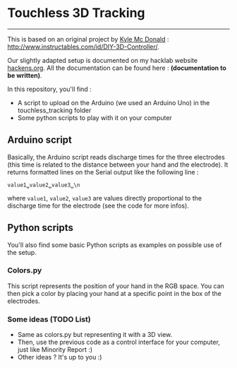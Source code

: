 Touchless 3D Tracking
===================
----

This is based on an original project by [Kyle Mc Donald](https://github.com/kylemcdonald) : http://www.instructables.com/id/DIY-3D-Controller/.

Our slightly adapted setup is documented on my hacklab website [hackens.org](http://hackens.org/). All the documentation can be found here : **(documentation to be written)**.

In this repository, you'll find :

- A script to upload on the Arduino (we used an Arduino Uno) in the touchless_tracking folder
- Some python scripts to play with it on your computer

## Arduino script

Basically, the Arduino script reads discharge times for the three electrodes (this time is related to the distance between your hand and the electrode). 
It returns formatted lines on the Serial output like the following line :

```
value1␣value2␣value3␣\n
```

where `value1`, `value2`, `value3` are values directly proportional to the discharge time for the electrode (see the code for more infos).

## Python scripts

You'll also find some basic Python scripts as examples on possible use of the setup.

### Colors.py

This script represents the position of your hand in the RGB space. You can then pick a color by placing your hand at a specific point in the box of the electrodes.

### Some ideas (TODO List)

* Same as colors.py but representing it with a 3D view.
* Then, use the previous code as a control interface for your computer, just like Minority Report :)
* Other ideas ? It's up to you :)

